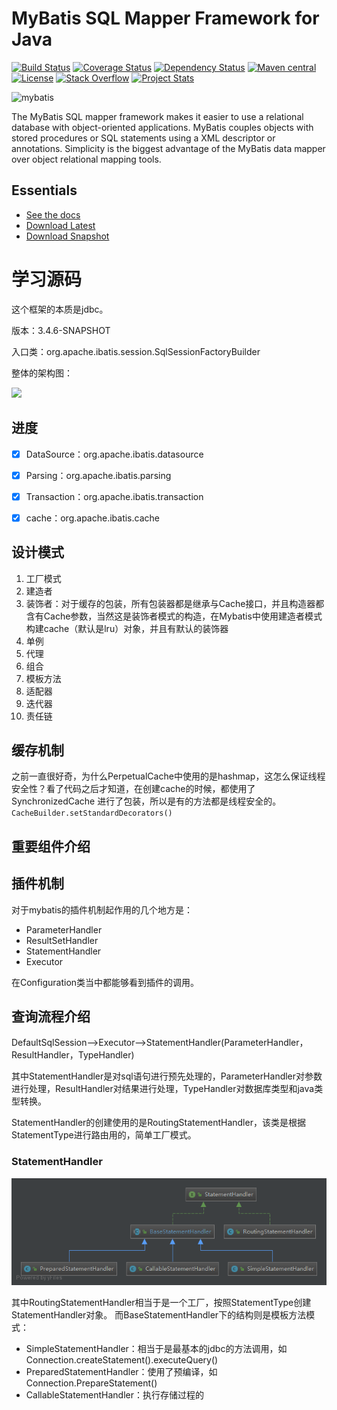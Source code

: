 MyBatis SQL Mapper Framework for Java
=====================================

[![Build Status](https://travis-ci.org/mybatis/mybatis-3.svg?branch=master)](https://travis-ci.org/mybatis/mybatis-3)
[![Coverage Status](https://coveralls.io/repos/mybatis/mybatis-3/badge.svg?branch=master&service=github)](https://coveralls.io/github/mybatis/mybatis-3?branch=master)
[![Dependency Status](https://www.versioneye.com/user/projects/56199c04a193340f320005d3/badge.svg?style=flat)](https://www.versioneye.com/user/projects/56199c04a193340f320005d3)
[![Maven central](https://maven-badges.herokuapp.com/maven-central/org.mybatis/mybatis/badge.svg)](https://maven-badges.herokuapp.com/maven-central/org.mybatis/mybatis)
[![License](http://img.shields.io/:license-apache-brightgreen.svg)](http://www.apache.org/licenses/LICENSE-2.0.html)
[![Stack Overflow](http://img.shields.io/:stack%20overflow-mybatis-brightgreen.svg)](http://stackoverflow.com/questions/tagged/mybatis)
[![Project Stats](https://www.openhub.net/p/mybatis/widgets/project_thin_badge.gif)](https://www.openhub.net/p/mybatis)

![mybatis](http://mybatis.github.io/images/mybatis-logo.png)

The MyBatis SQL mapper framework makes it easier to use a relational database with object-oriented applications.
MyBatis couples objects with stored procedures or SQL statements using a XML descriptor or annotations.
Simplicity is the biggest advantage of the MyBatis data mapper over object relational mapping tools.

Essentials
----------

* [See the docs](http://mybatis.github.io/mybatis-3)
* [Download Latest](https://github.com/mybatis/mybatis-3/releases)
* [Download Snapshot](https://oss.sonatype.org/content/repositories/snapshots/org/mybatis/mybatis/)

# 学习源码

这个框架的本质是jdbc。

版本：3.4.6-SNAPSHOT

入口类：org.apache.ibatis.session.SqlSessionFactoryBuilder

整体的架构图：

![](http://img.blog.csdn.net/20141028140852531?watermark/2/text/aHR0cDovL2Jsb2cuY3Nkbi5uZXQvbHVhbmxvdWlz/font/5a6L5L2T/fontsize/400/fill/I0JBQkFCMA==/dissolve/70/gravity/SouthEast)

## 进度

- [x] DataSource：org.apache.ibatis.datasource
- [x] Parsing：org.apache.ibatis.parsing
- [x] Transaction：org.apache.ibatis.transaction
- [x] cache：org.apache.ibatis.cache


## 设计模式

1. 工厂模式
2. 建造者
3. 装饰者：对于缓存的包装，所有包装器都是继承与Cache接口，并且构造器都含有Cache参数，当然这是装饰者模式的构造，在Mybatis中使用建造者模式构建cache（默认是lru）对象，并且有默认的装饰器
4. 单例
5. 代理
6. 组合
7. 模板方法
8. 适配器
9. 迭代器
10. 责任链

## 缓存机制

之前一直很好奇，为什么PerpetualCache中使用的是hashmap，这怎么保证线程安全性？看了代码之后才知道，在创建cache的时候，都使用了SynchronizedCache
进行了包装，所以是有的方法都是线程安全的。`CacheBuilder.setStandardDecorators()`

## 重要组件介绍



## 插件机制

对于mybatis的插件机制起作用的几个地方是：

* ParameterHandler
* ResultSetHandler
* StatementHandler
* Executor

在Configuration类当中都能够看到插件的调用。 

## 查询流程介绍

DefaultSqlSession-->Executor-->StatementHandler(ParameterHandler，ResultHandler，TypeHandler)

其中StatementHandler是对sql语句进行预先处理的，ParameterHandler对参数进行处理，ResultHandler对结果进行处理，TypeHandler对数据库类型和java类型转换。

StatementHandler的创建使用的是RoutingStatementHandler，该类是根据StatementType进行路由用的，简单工厂模式。


### StatementHandler

![](pic/StatementHandler.png)

其中RoutingStatementHandler相当于是一个工厂，按照StatementType创建StatementHandler对象。
而BaseStatementHandler下的结构则是模板方法模式：

* SimpleStatementHandler：相当于是最基本的jdbc的方法调用，如Connection.createStatement().executeQuery()
* PreparedStatementHandler：使用了预编译，如Connection.PrepareStatement()
* CallableStatementHandler：执行存储过程的





